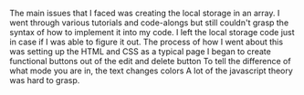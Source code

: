 The main issues that I faced was creating the local storage in an array. 
I went through various tutorials and code-alongs but still couldn't grasp the syntax
of how to implement it into my code.
I left the local storage code just in case if I was able to figure it out.
The process of how I went about this was setting up the HTML and CSS as a typical page
I began to create functional buttons out of the edit and delete button
To tell the difference of what mode you are in, the text changes colors
A lot of the javascript theory was hard to grasp.
